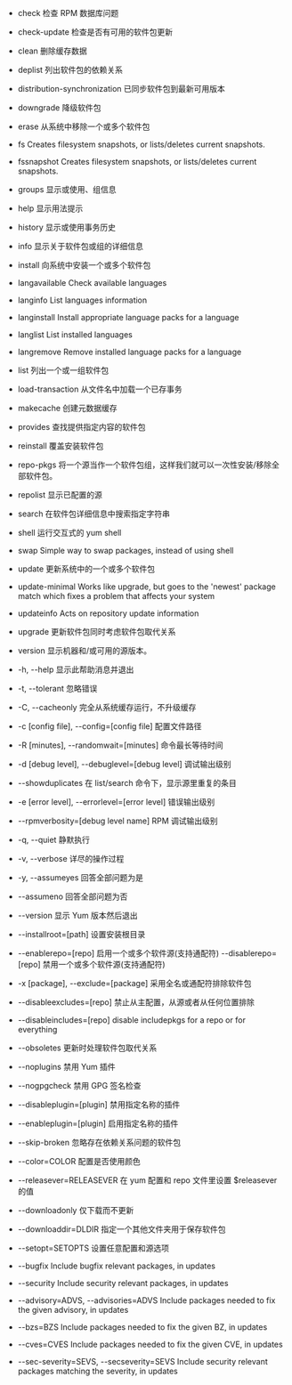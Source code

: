 * check          检查 RPM 数据库问题
* check-update   检查是否有可用的软件包更新
* clean          删除缓存数据
* deplist        列出软件包的依赖关系
* distribution-synchronization 已同步软件包到最新可用版本
* downgrade      降级软件包
* erase          从系统中移除一个或多个软件包
* fs             Creates filesystem snapshots, or lists/deletes current snapshots.
* fssnapshot     Creates filesystem snapshots, or lists/deletes current snapshots.
* groups         显示或使用、组信息
* help           显示用法提示
* history        显示或使用事务历史
* info           显示关于软件包或组的详细信息
* install        向系统中安装一个或多个软件包
* langavailable  Check available languages
* langinfo       List languages information
* langinstall    Install appropriate language packs for a language
* langlist       List installed languages
* langremove     Remove installed language packs for a language
* list           列出一个或一组软件包
* load-transaction 从文件名中加载一个已存事务
* makecache      创建元数据缓存
* provides       查找提供指定内容的软件包
* reinstall      覆盖安装软件包
* repo-pkgs      将一个源当作一个软件包组，这样我们就可以一次性安装/移除全部软件包。
* repolist       显示已配置的源
* search         在软件包详细信息中搜索指定字符串
* shell          运行交互式的 yum shell
* swap           Simple way to swap packages, instead of using shell
* update         更新系统中的一个或多个软件包
* update-minimal Works like upgrade, but goes to the 'newest' package match which fixes a problem that affects your system
* updateinfo     Acts on repository update information
* upgrade        更新软件包同时考虑软件包取代关系
* version        显示机器和/或可用的源版本。

*  -h, --help            显示此帮助消息并退出
*  -t, --tolerant        忽略错误
*  -C, --cacheonly       完全从系统缓存运行，不升级缓存
*  -c [config file], --config=[config file]
                        配置文件路径
*  -R [minutes], --randomwait=[minutes]
                        命令最长等待时间
*  -d [debug level], --debuglevel=[debug level]
                        调试输出级别
*  --showduplicates      在 list/search 命令下，显示源里重复的条目
*  -e [error level], --errorlevel=[error level]
                        错误输出级别
*  --rpmverbosity=[debug level name]
                        RPM 调试输出级别
*  -q, --quiet           静默执行
*  -v, --verbose         详尽的操作过程
*  -y, --assumeyes       回答全部问题为是
*  --assumeno            回答全部问题为否
*  --version             显示 Yum 版本然后退出
*  --installroot=[path]  设置安装根目录
*  --enablerepo=[repo]   启用一个或多个软件源(支持通配符)
  --disablerepo=[repo]  禁用一个或多个软件源(支持通配符)
*  -x [package], --exclude=[package]
                        采用全名或通配符排除软件包
*  --disableexcludes=[repo]
                        禁止从主配置，从源或者从任何位置排除
*  --disableincludes=[repo]
                        disable includepkgs for a repo or for everything
*  --obsoletes           更新时处理软件包取代关系
*  --noplugins           禁用 Yum 插件
*  --nogpgcheck          禁用 GPG 签名检查
*  --disableplugin=[plugin]
                        禁用指定名称的插件
*  --enableplugin=[plugin]
                        启用指定名称的插件
*  --skip-broken         忽略存在依赖关系问题的软件包
*  --color=COLOR         配置是否使用颜色
*  --releasever=RELEASEVER
                        在 yum 配置和 repo 文件里设置 $releasever 的值
*  --downloadonly        仅下载而不更新
*  --downloaddir=DLDIR   指定一个其他文件夹用于保存软件包
*  --setopt=SETOPTS      设置任意配置和源选项
*  --bugfix              Include bugfix relevant packages, in updates
*  --security            Include security relevant packages, in updates
*  --advisory=ADVS, --advisories=ADVS
                        Include packages needed to fix the given advisory, in
                        updates
*  --bzs=BZS             Include packages needed to fix the given BZ, in
                        updates
*  --cves=CVES           Include packages needed to fix the given CVE, in
                        updates
*  --sec-severity=SEVS, --secseverity=SEVS
                        Include security relevant packages matching the
                        severity, in updates
